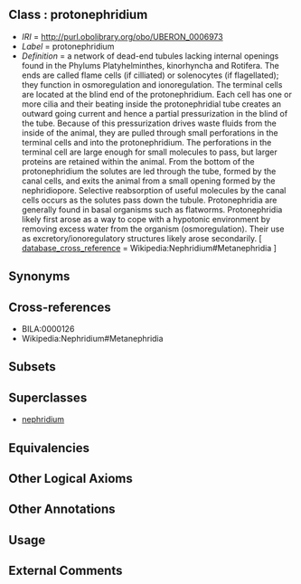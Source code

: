 
## Class : protonephridium

 * *IRI* = http://purl.obolibrary.org/obo/UBERON_0006973
 * *Label* = protonephridium
 * *Definition* = a network of dead-end tubules lacking internal openings found in the Phylums Platyhelminthes, kinorhyncha and Rotifera. The ends are called flame cells (if cilliated) or solenocytes (if flagellated); they function in osmoregulation and ionoregulation. The terminal cells are located at the blind end of the protonephridium. Each cell has one or more cilia and their beating inside the protonephridial tube creates an outward going current and hence a partial pressurization in the blind of the tube. Because of this pressurization drives waste fluids from the inside of the animal, they are pulled through small perforations in the terminal cells and into the protonephridium. The perforations in the terminal cell are large enough for small molecules to pass, but larger proteins are retained within the animal. From the bottom of the protonephridium the solutes are led through the tube, formed by the canal cells, and exits the animal from a small opening formed by the nephridiopore. Selective reabsorption of useful molecules by the canal cells occurs as the solutes pass down the tubule. Protonephridia are generally found in basal organisms such as flatworms. Protonephridia likely first arose as a way to cope with a hypotonic environment by removing excess water from the organism (osmoregulation). Their use as excretory/ionoregulatory structures likely arose secondarily. [ [database_cross_reference](../../ef/oboInOwl#hasDbXref.md) = Wikipedia:Nephridium#Metanephridia ]

## Synonyms


## Cross-references

 * BILA:0000126
 * Wikipedia:Nephridium#Metanephridia

## Subsets


## Superclasses

 * [nephridium](../../UBERON/72/UBERON_0006972.md)

## Equivalencies


## Other Logical Axioms


## Other Annotations


## Usage


## External Comments

